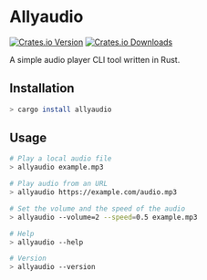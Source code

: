 # Allyaudio

[![Crates.io Version](https://img.shields.io/crates/v/allyaudio.svg)](https://crates.io/crates/allyaudio)
[![Crates.io Downloads](https://img.shields.io/crates/d/allyaudio.svg)](https://crates.io/crates/allyaudio)

A simple audio player CLI tool written in Rust.

## Installation

```sh
> cargo install allyaudio
```

## Usage

```sh
# Play a local audio file
> allyaudio example.mp3

# Play audio from an URL
> allyaudio https://example.com/audio.mp3

# Set the volume and the speed of the audio
> allyaudio --volume=2 --speed=0.5 example.mp3

# Help
> allyaudio --help

# Version
> allyaudio --version
```
